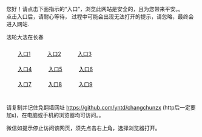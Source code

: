 您好！请点击下面指示的“入口”，浏览此网站是安全的，且为您带来平安。。 <br/>
点击入口后，请耐心等待， 过程中可能会出现无法打开的提示，请忽略，最终会进入网站. </br>

法轮大法在长春<br/>
<div style="padding:10px"><a style="margin:20px" target="_blank" href="https://d2ie4jdcerxxna.cloudfront.net/2Qpsp?ijmmrj" id="ccLink1" rel="nofollow">入口1</a> <a target="_blank" style="margin:20px" href="https://d3f7gnebi9vhp0.cloudfront.net/2Qpsp?fjrwpsr" id="ccLink2" rel="nofollow">入口2</a> <a style="margin:20px" target="_blank" href="https://d1d4pjb3u2lzij.cloudfront.net/2Qpsp?nyqodt" id="ccLink3" rel="nofollow">入口3</a></div>

<div style="padding:10px" ><a style="margin:20px" target="_blank" href="https://d2ie4jdcerxxna.cloudfront.net/2Qpsp?ijmmrj" id="ccLink4" rel="nofollow">入口4</a> <a style="margin:20px" href="https://d3f7gnebi9vhp0.cloudfront.net/2Qpsp?fjrwpsr" target="_blank" id="ccLink5" rel="nofollow">入口5</a> <a style="margin:20px" href="https://d1d4pjb3u2lzij.cloudfront.net/2Qpsp?nyqodt" target="_blank" id="ccLink6" rel="nofollow">入口6</a></div>

<div style="padding:10px"><a style="margin:20px" target="_blank" href="https://d2ie4jdcerxxna.cloudfront.net/2Qpsp?ijmmrj" id="ccLink7" rel="nofollow">入口7</a> <a style="margin:20px" href="https://d3f7gnebi9vhp0.cloudfront.net/2Qpsp?fjrwpsr" target="_blank" id="ccLink8" rel="nofollow">入口8</a> <a style="margin:20px" target="_blank" href="https://d1d4pjb3u2lzij.cloudfront.net/2Qpsp?nyqodt" id="ccLink9" rel="nofollow">入口9</a></div>

<br/>



请复制并记住免翻墙网址 https://github.com/yntd/changchunzx (http后一定要加s)，在电脑或手机的浏览器均可访问。。<br/>

微信如提示停止访问该网页，须先点击右上角，选择浏览器打开。
